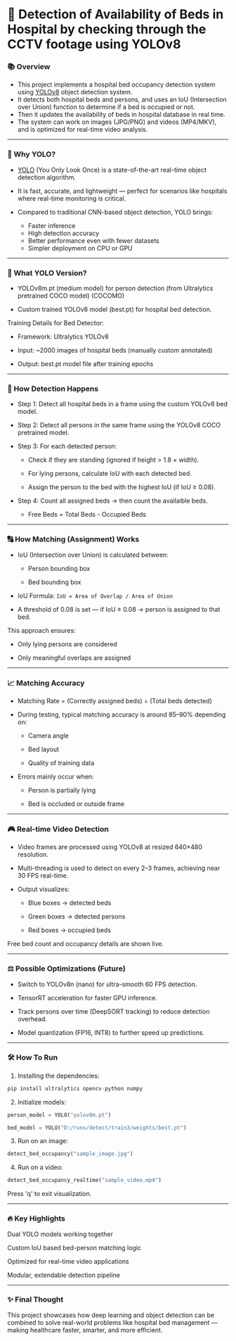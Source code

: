 # 🏥 Detection of Availability of Beds in Hospital by checking through the CCTV footage using YOLOv8

### 📚 Overview

- This project implements a hospital bed occupancy detection system using [YOLOv8](https://yolov8.com/) object detection system.
- It detects both hospital beds and persons, and uses an IoU (Intersection over Union) function to determine if a bed is occupied or not.
- Then it updates the availability of beds in hospital database in real time.
- The system can work on images (JPG/PNG) and videos (MP4/MKV), and is optimized for real-time video analysis.

---

### 🚀 Why YOLO?

- [YOLO](https://arxiv.org/abs/1506.02640) (You Only Look Once) is a state-of-the-art real-time object detection algorithm.

- It is fast, accurate, and lightweight — perfect for scenarios like hospitals where real-time monitoring is critical.

- Compared to traditional CNN-based object detection, YOLO brings:
    - Faster inference
    - High detection accuracy
    - Better performance even with fewer datasets
    - Simpler deployment on CPU or GPU
 
---

### 🤍 What YOLO Version?

- YOLOv8m.pt (medium model) for person detection (from Ultralytics pretrained COCO model) (COCOMO)

- Custom trained YOLOv8 model (best.pt) for hospital bed detection.

Training Details for Bed Detector:

- Framework: Ultralytics YOLOv8

- Input: ~2000 images of hospital beds (manually custom annotated)

- Output: best.pt model file after training epochs

---

### 🧹 How Detection Happens

- Step 1: Detect all hospital beds in a frame using the custom YOLOv8 bed model.

- Step 2: Detect all persons in the same frame using the YOLOv8 COCO pretrained model.

- Step 3: For each detected person:

    * Check if they are standing (ignored if height > 1.8 × width).

    * For lying persons, calculate IoU with each detected bed.

    * Assign the person to the bed with the highest IoU (if IoU ≥ 0.08).

- Step 4: Count all assigned beds → then count the availaible beds.

    * Free Beds = Total Beds - Occupied Beds

---

### 🔠 How Matching (Assignment) Works

- IoU (Intersection over Union) is calculated between:

    * Person bounding box

    * Bed bounding box

- IoU Formula:
`IoU = Area of Overlap / Area of Union`

- A threshold of 0.08 is set — if IoU ≥ 0.08 → person is assigned to that bed.

This approach ensures:

- Only lying persons are considered

- Only meaningful overlaps are assigned

---

### 📈 Matching Accuracy

- Matching Rate = (Correctly assigned beds) ÷ (Total beds detected)

- During testing, typical matching accuracy is around 85–90% depending on:

    * Camera angle

    * Bed layout

    * Quality of training data

- Errors mainly occur when:

    * Person is partially lying

    * Bed is occluded or outside frame

---

### 🎮 Real-time Video Detection

- Video frames are processed using YOLOv8 at resized 640×480 resolution.

- Multi-threading is used to detect on every 2–3 frames, achieving near 30 FPS real-time.

- Output visualizes:

    * Blue boxes → detected beds

    * Green boxes → detected persons

    * Red boxes → occupied beds

Free bed count and occupancy details are shown live.

---

### ⚖️ Possible Optimizations (Future)

- Switch to YOLOv8n (nano) for ultra-smooth 60 FPS detection.

- TensorRT acceleration for faster GPU inference.

- Track persons over time (DeepSORT tracking) to reduce detection overhead.

- Model quantization (FP16, INT8) to further speed up predictions.

---

### 🛠️ How To Run

1. Installing the dependencies:
```python
pip install ultralytics opencv-python numpy
```

2. Initialize models:
```python
person_model = YOLO("yolov8m.pt")
```
```python
bed_model = YOLO("D:/runs/detect/train3/weights/best.pt")
```

3. Run on an image:
```python
detect_bed_occupancy("sample_image.jpg")
```

4. Run on a video:
```python
detect_bed_occupancy_realtime("sample_video.mp4")
```

Press 'q' to exit visualization.

---

### 🔥 Key Highlights

Dual YOLO models working together

Custom IoU based bed-person matching logic

Optimized for real-time video applications

Modular, extendable detection pipeline

---

### ✨ Final Thought

This project showcases how deep learning and object detection can be combined to solve real-world problems like hospital bed management — making healthcare faster, smarter, and more efficient.


